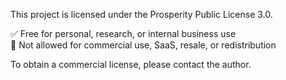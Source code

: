 This project is licensed under the Prosperity Public License 3.0.

✅ Free for personal, research, or internal business use  
🚫 Not allowed for commercial use, SaaS, resale, or redistribution

To obtain a commercial license, please contact the author.
